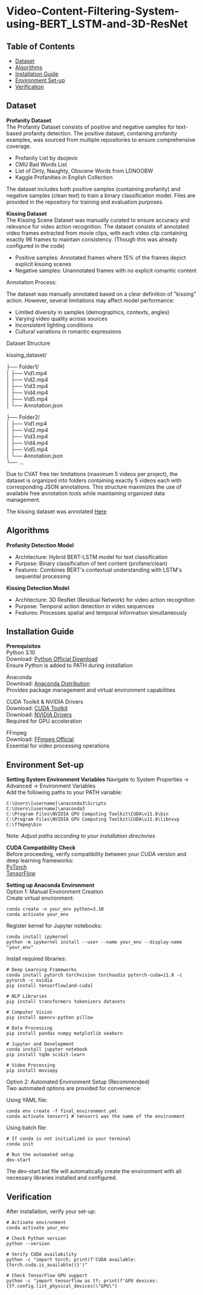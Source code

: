 # Video-Content-Filtering-System-using-BERT_LSTM-and-3D-ResNet
## Table of Contents
- [Dataset](#Dataset)
- [Algorithms](#Algorithms)
- [Installation Guide](#Installation-Guide)
- [Environment Set-up](#Environment-Set-up)
- [Verification](#Verification)

## **Dataset** <br>
**Profanity Dataset** <br>
The Profanity Dataset consists of positive and negative samples for text-based profanity detection. The positive dataset, containing profanity examples, was sourced from multiple repositories to ensure comprehensive coverage. <br>
- Profanity List by dsojevic
- CMU Bad Words List
- List of Dirty, Naughty, Obscene Words from LDNOOBW
- Kaggle Profanities in English Collection

The dataset includes both positive samples (containing profanity) and negative samples (clean text) to train a binary classification model. Files are provided in the repository for training and evaluation purposes.


**Kissing Dataset** <br>
The Kissing Scene Dataset was manually curated to ensure accuracy and relevance for video action recognition. The dataset consists of annotated video frames extracted from movie clips, with each video clip containing exactly 96 frames to maintain consistency. (Though this was already configured in the code)

- Positive samples: Annotated frames where 15% of the frames depict explicit kissing scenes
- Negative samples: Unannotated frames with no explicit romantic content

Annotation Process:

The dataset was manually annotated based on a clear definition of "kissing" action. However, several limitations may affect model performance:
- Limited diversity in samples (demographics, contexts, angles)
- Varying video quality across sources
- Inconsistent lighting conditions
- Cultural variations in romantic expressions

Dataset Structure

kissing_dataset/

├── Folder1/ <br>
│   ├── Vid1.mp4 <br>
│   ├── Vid2.mp4 <br>
│   ├── Vid3.mp4 <br>
│   ├── Vid4.mp4 <br>
│   ├── Vid5.mp4 <br>
│   └── Annotation.json <br>

├── Folder2/ <br>
│   ├── Vid1.mp4 <br>
│   ├── Vid2.mp4 <br>
│   ├── Vid3.mp4 <br>
│   ├── Vid4.mp4 <br>
│   ├── Vid5.mp4 <br>
│   └── Annotation.json <br>
└── ... <br>

Due to CVAT free tier limitations (maximum 5 videos per project), the dataset is organized into folders containing exactly 5 videos each with corresponding JSON annotations. This structure maximizes the use of available free annotation tools while maintaining organized data management.

The kissing dataset was annotated [Here](https://www.cvat.ai/)


## **Algorithms**

**Profanity Detection Model**  
- Architecture: Hybrid BERT-LSTM model for text classification  
- Purpose: Binary classification of text content (profane/clean)  
- Features: Combines BERT's contextual understanding with LSTM's sequential processing

**Kissing Detection Model** <br>
- Architecture: 3D ResNet (Residual Network) for video action recognition <br>
- Purpose: Temporal action detection in video sequences <br>
- Features: Processes spatial and temporal information simultaneously <br>

## **Installation Guide**
**Prerequisites**  
Python 3.10  
Download: [Python Official Download](https://www.python.org/downloads/)  
Ensure Python is added to PATH during installation  

Anaconda  
Download: [Anaconda Distribution](https://www.anaconda.com/products/distribution)  
Provides package management and virtual environment capabilities  

CUDA Toolkit & NVIDIA Drivers  
Download: [CUDA Toolkit](https://developer.nvidia.com/cuda-downloads)  
Download: [NVIDIA Drivers](https://www.nvidia.com/drivers/)  
Required for GPU acceleration  

FFmpeg  
Download: [FFmpeg Official](https://ffmpeg.org/download.html)  
Essential for video processing operations  

## **Environment Set-up**  
**Setting System Environment Variables**
Navigate to System Properties → Advanced → Environment Variables  
Add the following paths to your PATH variable:    
```
C:\Users\[username]\anaconda3\Scripts
C:\Users\[username]\anaconda3
C:\Program Files\NVIDIA GPU Computing Toolkit\CUDA\v11.8\bin
C:\Program Files\NVIDIA GPU Computing Toolkit\CUDA\v11.8\libnvvp
C:\ffmpeg\bin
```
Note: *Adjust paths according to your installation directories*  

**CUDA Compatibility Check**  
Before proceeding, verify compatibility between your CUDA version and deep learning frameworks:  
[PyTorch](https://pytorch.org/get-started/locally/)  
[TensorFlow](https://www.tensorflow.org/install/source#gpu)  


**Setting up Anaconda Environment**  
Option 1: Manual Environment Creation  
Create virtual environment:  
```  
conda create -n your_env python=3.10
conda activate your_env
```

Register kernel for Jupyter notebooks:  
```
conda install ipykernel
python -m ipykernel install --user --name your_env --display-name "your_env"
```

Install required libraries:
```
# Deep Learning Frameworks
conda install pytorch torchvision torchaudio pytorch-cuda=11.8 -c pytorch -c nvidia
pip install tensorflow[and-cuda]

# NLP Libraries
pip install transformers tokenizers datasets

# Computer Vision
pip install opencv-python pillow

# Data Processing
pip install pandas numpy matplotlib seaborn

# Jupyter and Development
conda install jupyter notebook
pip install tqdm scikit-learn

# Video Processing
pip install moviepy
```

Option 2: Automated Environment Setup (Recommended)  
Two automated options are provided for convenience:  

Using YAML file:  
```
conda env create -f final_environment.yml
conda activate tensorr1 # tensorr1 was the name of the environment 
```

Using batch file:  
```
# If conda is not initialized in your terminal
conda init

# Run the automated setup
dev-start
```
The dev-start.bat file will automatically create the environment with all necessary libraries installed and configured.  

## Verification  
After installation, verify your set-up:  
```
# Activate environment
conda activate your_env

# Check Python version
python --version

# Verify CUDA availability
python -c "import torch; print(f'CUDA available: {torch.cuda.is_available()}')"

# Check TensorFlow GPU support
python -c "import tensorflow as tf; print(f'GPU devices: {tf.config.list_physical_devices(\"GPU\")
```






